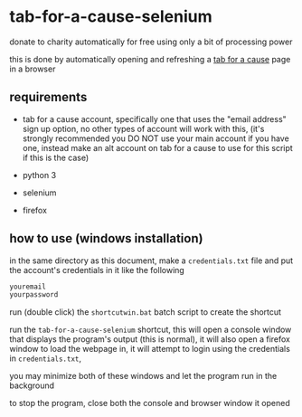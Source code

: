 # tab-for-a-cause-selenium

donate to charity automatically for free using only a bit of processing power

this is done by automatically opening and refreshing a [tab for a cause](https://tab.gladly.io/) page in a browser

## requirements

- tab for a cause account, specifically one that uses the "email address" sign up option, no other types of account will work with this, (it's strongly recommended you DO NOT use your main account if you have one, instead make an alt account on tab for a cause to use for this script if this is the case)

- python 3

- selenium

- firefox

## how to use (windows installation)

in the same directory as this document, make a `credentials.txt` file and put the account's credentials in it like the following

```txt
youremail
yourpassword
```

run (double click) the `shortcutwin.bat` batch script to create the shortcut

run the `tab-for-a-cause-selenium` shortcut, this will open a console window that displays the program's output (this is normal), it will also open a firefox window to load the webpage in, it will attempt to login using the credentials in `credentials.txt`,

you may minimize both of these windows and let the program run in the background

to stop the program, close both the console and browser window it opened